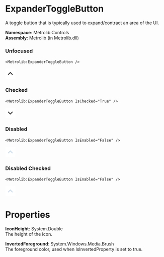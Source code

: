 # ExpanderToggleButton  

A toggle button that is typically used to expand/contract an area of the UI.

**Namespace**: Metrolib.Controls  
**Assembly**: Metrolib (in Metrolib.dll)  

### Unfocused

```xaml
<Metrolib:ExpanderToggleButton />
```
![Image of ExpanderToggleButton, Unfocused](Unfocused.png)

### Checked

```xaml
<Metrolib:ExpanderToggleButton IsChecked="True" />
```
![Image of ExpanderToggleButton, Checked](Checked.png)

### Disabled

```xaml
<Metrolib:ExpanderToggleButton IsEnabled="False" />
```
![Image of ExpanderToggleButton, Disabled](Disabled.png)

### Disabled Checked

```xaml
<Metrolib:ExpanderToggleButton IsEnabled="False" />
```
![Image of ExpanderToggleButton, Disabled Checked](Disabled_Checked.png)

# Properties  

**IconHeight**: System.Double  
The height of the icon.

**InvertedForeground**: System.Windows.Media.Brush  
The foreground color, used when IsInvertedProperty is set to true.

